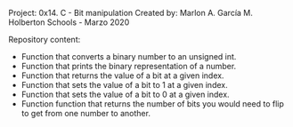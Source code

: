 Project: 0x14. C - Bit manipulation
Created by: Marlon A. García M. 
Holberton Schools - Marzo 2020

Repository content:
* Function that converts a binary number to an unsigned int.
* Function that prints the binary representation of a number.
* Function that returns the value of a bit at a given index.
* Function that sets the value of a bit to 1 at a given index.
* Function  that sets the value of a bit to 0 at a given index.
* Function function that returns the number of bits you would need 
  to flip to get from one number to another.
